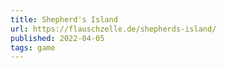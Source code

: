 ```yaml
---
title: Shepherd's Island
url: https://flauschzelle.de/shepherds-island/
published: 2022-04-05
tags: game
---
```

